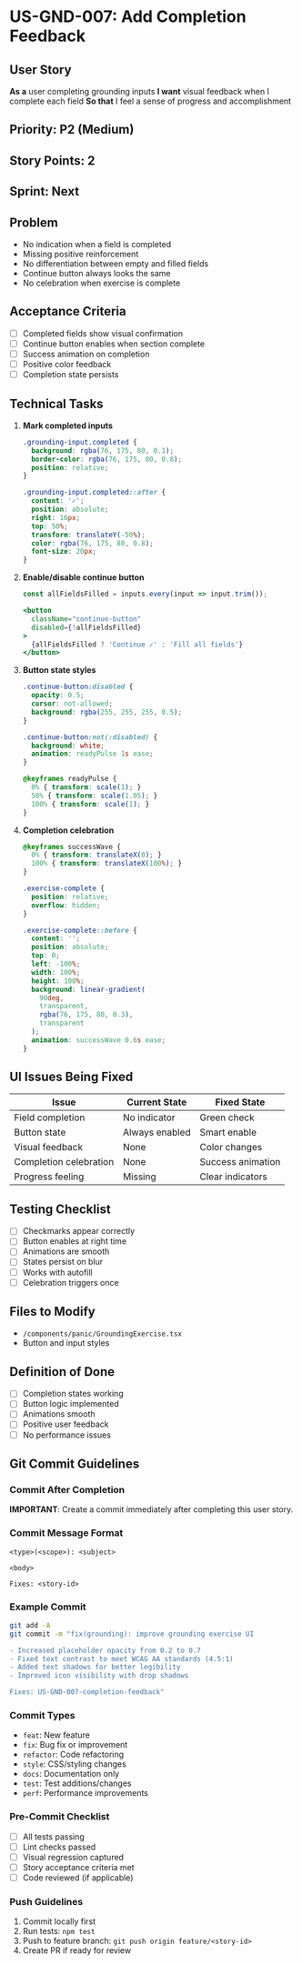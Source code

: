 # US-GND-007: Add Completion Feedback

## User Story
**As a** user completing grounding inputs
**I want** visual feedback when I complete each field
**So that** I feel a sense of progress and accomplishment

## Priority: P2 (Medium)
## Story Points: 2
## Sprint: Next

## Problem
- No indication when a field is completed
- Missing positive reinforcement
- No differentiation between empty and filled fields
- Continue button always looks the same
- No celebration when exercise is complete

## Acceptance Criteria
- [ ] Completed fields show visual confirmation
- [ ] Continue button enables when section complete
- [ ] Success animation on completion
- [ ] Positive color feedback
- [ ] Completion state persists

## Technical Tasks
1. **Mark completed inputs**
   ```css
   .grounding-input.completed {
     background: rgba(76, 175, 80, 0.1);
     border-color: rgba(76, 175, 80, 0.8);
     position: relative;
   }
   
   .grounding-input.completed::after {
     content: '✓';
     position: absolute;
     right: 16px;
     top: 50%;
     transform: translateY(-50%);
     color: rgba(76, 175, 80, 0.8);
     font-size: 20px;
   }
   ```

2. **Enable/disable continue button**
   ```jsx
   const allFieldsFilled = inputs.every(input => input.trim());
   
   <button 
     className="continue-button"
     disabled={!allFieldsFilled}
   >
     {allFieldsFilled ? 'Continue ✓' : 'Fill all fields'}
   </button>
   ```

3. **Button state styles**
   ```css
   .continue-button:disabled {
     opacity: 0.5;
     cursor: not-allowed;
     background: rgba(255, 255, 255, 0.5);
   }
   
   .continue-button:not(:disabled) {
     background: white;
     animation: readyPulse 1s ease;
   }
   
   @keyframes readyPulse {
     0% { transform: scale(1); }
     50% { transform: scale(1.05); }
     100% { transform: scale(1); }
   }
   ```

4. **Completion celebration**
   ```css
   @keyframes successWave {
     0% { transform: translateX(0); }
     100% { transform: translateX(100%); }
   }
   
   .exercise-complete {
     position: relative;
     overflow: hidden;
   }
   
   .exercise-complete::before {
     content: '';
     position: absolute;
     top: 0;
     left: -100%;
     width: 100%;
     height: 100%;
     background: linear-gradient(
       90deg,
       transparent,
       rgba(76, 175, 80, 0.3),
       transparent
     );
     animation: successWave 0.6s ease;
   }
   ```

## UI Issues Being Fixed
| Issue | Current State | Fixed State |
|-------|--------------|------------|
| Field completion | No indicator | Green check |
| Button state | Always enabled | Smart enable |
| Visual feedback | None | Color changes |
| Completion celebration | None | Success animation |
| Progress feeling | Missing | Clear indicators |

## Testing Checklist
- [ ] Checkmarks appear correctly
- [ ] Button enables at right time
- [ ] Animations are smooth
- [ ] States persist on blur
- [ ] Works with autofill
- [ ] Celebration triggers once

## Files to Modify
- `/components/panic/GroundingExercise.tsx`
- Button and input styles

## Definition of Done
- [ ] Completion states working
- [ ] Button logic implemented
- [ ] Animations smooth
- [ ] Positive user feedback
- [ ] No performance issues

## Git Commit Guidelines

### Commit After Completion
**IMPORTANT**: Create a commit immediately after completing this user story.

### Commit Message Format
```
<type>(<scope>): <subject>

<body>

Fixes: <story-id>
```

### Example Commit
```bash
git add -A
git commit -m "fix(grounding): improve grounding exercise UI

- Increased placeholder opacity from 0.2 to 0.7
- Fixed text contrast to meet WCAG AA standards (4.5:1)
- Added text shadows for better legibility
- Improved icon visibility with drop shadows

Fixes: US-GND-007-completion-feedback"
```

### Commit Types
- `feat`: New feature
- `fix`: Bug fix or improvement
- `refactor`: Code refactoring
- `style`: CSS/styling changes
- `docs`: Documentation only
- `test`: Test additions/changes
- `perf`: Performance improvements

### Pre-Commit Checklist
- [ ] All tests passing
- [ ] Lint checks passed
- [ ] Visual regression captured
- [ ] Story acceptance criteria met
- [ ] Code reviewed (if applicable)

### Push Guidelines
1. Commit locally first
2. Run tests: `npm test`
3. Push to feature branch: `git push origin feature/<story-id>`
4. Create PR if ready for review
